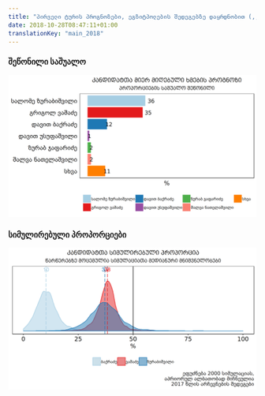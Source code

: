 ```yaml
---
title: "პირველი ტურის პროგნოზები, ეგზიტპოლების შედეგებზე დაყრდნობით (,,ფსიქოპროექტის'' შედეგების გამოკლებით)"
date: 2018-10-28T08:47:11+01:00
translationKey: "main_2018"
---
```


### შეწონილი საშუალო


![Image](img/plot1.png)

### სიმულირებული პროპორციები

![Image](img/plot2.png)